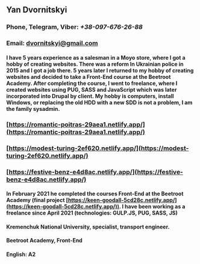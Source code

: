 ## Yan Dvornitskyi

### Phone, Telegram, Viber: *+38-097-676-26-88*
### Email: [dvornitskyi@gmail.com](dvornitskyi@gmail.com)

#### **I have 5 years experience as a salesman in a Moyo store, where I got a hobby of creating websites. There was a reform In Ukrainian police in 2015 and I got a job there. 5 years later I returned to my hobby of creating websites and decided to take a Front-End course at the Beetroot Academy. After completing the course, I went to freelance, where I created websites using PUG, SASS and JavaScript which was later incorporated into Drupal by client. My hobby is computers, install Windows, or replacing the old HDD with a new SDD is not a problem, I am the family sysadmin.**

### [https://romantic-poitras-29aea1.netlify.app/](https://romantic-poitras-29aea1.netlify.app/)
### [https://modest-turing-2ef620.netlify.app/](https://modest-turing-2ef620.netlify.app/)
### [https://festive-benz-e4d8ac.netlify.app/](https://festive-benz-e4d8ac.netlify.app/)

#### **In February 2021 he completed the courses Front-End at the Beetroot Academy (final project [https://keen-goodall-5cd28c.netlify.app/](https://keen-goodall-5cd28c.netlify.app/)). I have been working as a freelance since April 2021 (technologies: GULP.JS, PUG, SASS, JS)**


#### **Kremenchuk National University, specialist, transport engineer.**
#### **Beetroot Academy, Front-End**

#### **English: A2**